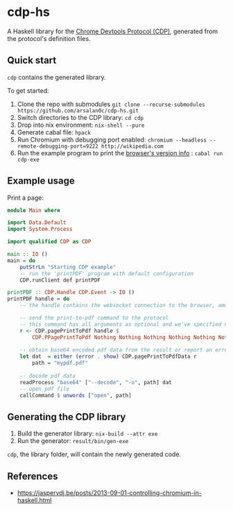 # cdp-hs

A Haskell library for the [Chrome Devtools Protocol (CDP)](https://chromedevtools.github.io/devtools-protocol/), generated from the protocol's definition files.


## Quick start

`cdp` contains the generated library.

To get started:

1. Clone the repo with submodules `git clone --recurse-submodules https://github.com/arsalan0c/cdp-hs.git`
2. Switch directories to the CDP library: `cd cdp`
3. Drop into nix environment: `nix-shell --pure`
4. Generate cabal file: `hpack`
5. Run Chromium with debugging port enabled: `chromium --headless --remote-debugging-port=9222 http://wikipedia.com`
6. Run the example program to print the [browser's version info](https://chromedevtools.github.io/devtools-protocol/tot/Browser/#method-getVersion) : `cabal run cdp-exe`

## Example usage

Print a page:

```hs
module Main where

import Data.Default
import System.Process

import qualified CDP as CDP

main :: IO ()
main = do
    putStrLn "Starting CDP example"
    -- run the 'printPDF' program with default configuration
    CDP.runClient def printPDF

printPDF :: CDP.Handle CDP.Event -> IO ()
printPDF handle = do 
    -- the handle contains the websocket connection to the browser, amongst other state

    -- send the print-to-pdf command to the protocol
    -- this command has all arguments as optional and we've specified none
    r <- CDP.pagePrintToPdf handle $ 
        CDP.PPagePrintToPdf Nothing Nothing Nothing Nothing Nothing Nothing Nothing Nothing Nothing Nothing Nothing Nothing Nothing Nothing
        
    -- obtain base64 encoded pdf data from the result or report an error
    let dat  = either (error . show) CDP.pagePrintToPdfData r
        path = "mypdf.pdf" 
    
    -- decode pdf data
    readProcess "base64" ["--decode", "-o", path] dat
    -- open pdf file
    callCommand $ unwords ["open", path]
```

## Generating the CDP library

1. Build the generator library: `nix-build --attr exe`
2. Run the generator: `result/bin/gen-exe`

`cdp`, the library folder, will contain the newly generated code.

## References

- https://jaspervdj.be/posts/2013-09-01-controlling-chromium-in-haskell.html